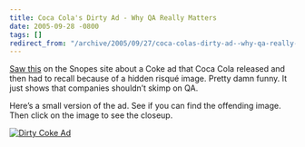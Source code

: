 ```yaml
---
title: Coca Cola's Dirty Ad - Why QA Really Matters
date: 2005-09-28 -0800
tags: []
redirect_from: "/archive/2005/09/27/coca-colas-dirty-ad--why-qa-really-matters.aspx/"
---
```


[Saw this](http://www.snopes.com/cokelore/poster.asp) on the Snopes site
about a Coke ad that Coca Cola released and then had to recall because
of a hidden risqué image. Pretty damn funny. It just shows that
companies shouldn’t skimp on QA.

Here’s a small version of the ad. See if you can find the offending
image. Then click on the image to see the closeup.

[![Dirty Coke
Ad](https://haacked.com/images/DirtyCokeAd.jpg)](http://www.snopes.com/cokelore/poster.asp)

